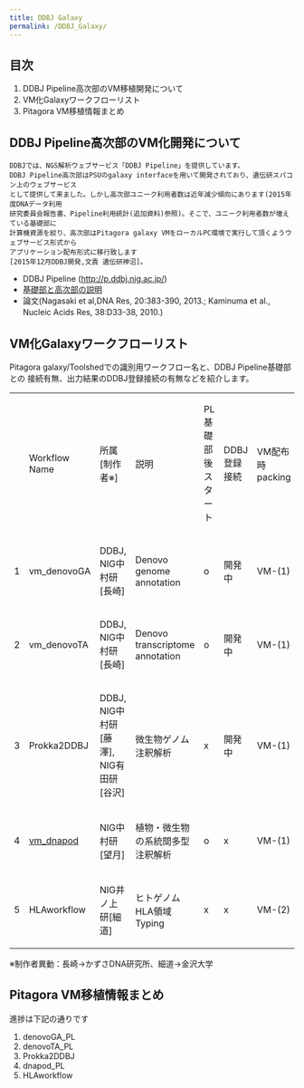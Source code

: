 ```yaml
---
title: DDBJ Galaxy
permalink: /DDBJ_Galaxy/
---
```


目次
----

1.  DDBJ Pipeline高次部のVM移植開発について
2.  VM化Galaxyワークフローリスト
3.  Pitagora VM移植情報まとめ

DDBJ Pipeline高次部のVM化開発について
-------------------------------------

    DDBJでは、NGS解析ウェブサービス「DDBJ Pipeline」を提供しています。
    DDBJ Pipeline高次部はPSUのgalaxy interfaceを用いて開発されており、遺伝研スパコン上のウェブサービス
    として提供して来ました。しかし高次部ユニーク利用者数は近年減少傾向にあります(2015年度DNAデータ利用
    研究委員会報告書、Pipeline利用統計(追加資料)参照)。そこで、ユニーク利用者数が増えている基礎部に
    計算機資源を絞り、高次部はPitagora galaxy VMをローカルPC環境で実行して頂くようウェブサービス形式から
    アプリケーション配布形式に移行致します
    [2015年12月DDBJ開発,文責 遺伝研神沼]。

-   DDBJ Pipeline (http://p.ddbj.nig.ac.jp/)
-   [基礎部と高次部の説明](https://sites.google.com/a/g.nig.ac.jp/pipeline_help/)
-   論文(Nagasaki et al,DNA Res, 20:383-390, 2013.; Kaminuma et al., Nucleic Acids Res, 38:D33-38, 2010.)　　

VM化Galaxyワークフローリスト
----------------------------

Pitagora galaxy/Toolshedでの識別用ワークフロー名と、DDBJ Pipeline基礎部との 接続有無、出力結果のDDBJ登録接続の有無などを紹介します。

<table>
<tbody>
<tr class="odd">
<td></td>
<td><p>Workflow Name</p></td>
<td><p>所属[制作者※]</p></td>
<td><p>説明</p></td>
<td><p>PL基礎部後スタート</p></td>
<td><p>DDBJ登録接続</p></td>
<td><p>VM配布時packing</p></td>
</tr>
<tr class="even">
<td><p>1</p></td>
<td><p>vm_denovoGA</p></td>
<td><p>DDBJ,<br />
NIG中村研[長崎]</p></td>
<td><p>Denovo genome annotation</p></td>
<td><p>o</p></td>
<td><p>開発中</p></td>
<td><p>VM-(1)</p></td>
</tr>
<tr class="odd">
<td><p>2</p></td>
<td><p>vm_denovoTA</p></td>
<td><p>DDBJ,<br />
NIG中村研[長崎]</p></td>
<td><p>Denovo transcriptome annotation</p></td>
<td><p>o</p></td>
<td><p>開発中</p></td>
<td><p>VM-(1)</p></td>
</tr>
<tr class="even">
<td><p>3</p></td>
<td><p>Prokka2DDBJ</p></td>
<td><p>DDBJ,<br />
NIG中村研[藤澤],<br />
NIG有田研[谷沢]</p></td>
<td><p>微生物ゲノム注釈解析</p></td>
<td><p>x</p></td>
<td><p>開発中</p></td>
<td><p>VM-(1)</p></td>
</tr>
<tr class="odd">
<td><p>4</p></td>
<td><p><a href="http://wiki.pitagora-galaxy.org/wiki/index.php/Workflow_VM_DNApod">vm_dnapod</a></p></td>
<td><p>NIG中村研[望月]</p></td>
<td><p>植物・微生物の系統間多型注釈解析</p></td>
<td><p>o</p></td>
<td><p>x</p></td>
<td><p>VM-(1)</p></td>
</tr>
<tr class="even">
<td><p>5</p></td>
<td><p>HLAworkflow</p></td>
<td><p>NIG井ノ上研[細道]</p></td>
<td><p>ヒトゲノムHLA領域Typing</p></td>
<td><p>x</p></td>
<td><p>x</p></td>
<td><p>VM-(2)</p></td>
</tr>
</tbody>
</table>

※制作者異動：長崎→かずさDNA研究所、細道→金沢大学

Pitagora VM移植情報まとめ
-------------------------

進捗は下記の通りです

1.  denovoGA_PL
2.  denovoTA_PL
3.  Prokka2DDBJ
4.  dnapod_PL
5.  HLAworkflow
